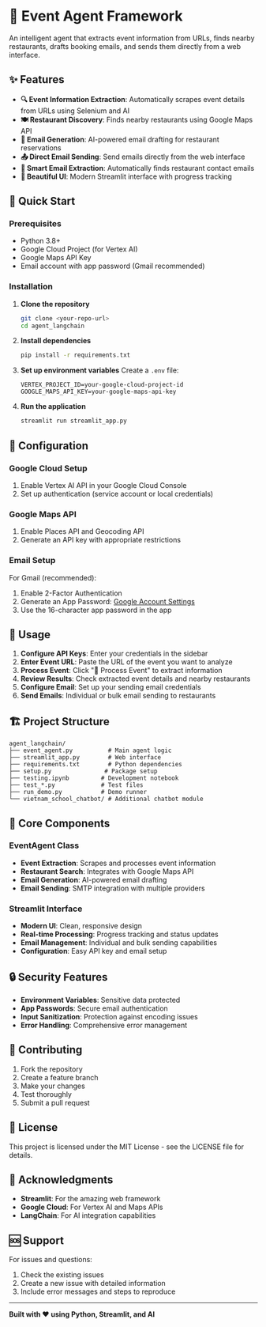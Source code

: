 # 🎉 Event Agent Framework

An intelligent agent that extracts event information from URLs, finds nearby restaurants, drafts booking emails, and sends them directly from a web interface.

## ✨ Features

- **🔍 Event Information Extraction**: Automatically scrapes event details from URLs using Selenium and AI
- **🍽️ Restaurant Discovery**: Finds nearby restaurants using Google Maps API
- **📧 Email Generation**: AI-powered email drafting for restaurant reservations
- **📤 Direct Email Sending**: Send emails directly from the web interface
- **🤖 Smart Email Extraction**: Automatically finds restaurant contact emails
- **🎨 Beautiful UI**: Modern Streamlit interface with progress tracking

## 🚀 Quick Start

### Prerequisites

- Python 3.8+
- Google Cloud Project (for Vertex AI)
- Google Maps API Key
- Email account with app password (Gmail recommended)

### Installation

1. **Clone the repository**
   ```bash
   git clone <your-repo-url>
   cd agent_langchain
   ```

2. **Install dependencies**
   ```bash
   pip install -r requirements.txt
   ```

3. **Set up environment variables**
   Create a `.env` file:
   ```env
   VERTEX_PROJECT_ID=your-google-cloud-project-id
   GOOGLE_MAPS_API_KEY=your-google-maps-api-key
   ```

4. **Run the application**
   ```bash
   streamlit run streamlit_app.py
   ```

## 🔧 Configuration

### Google Cloud Setup
1. Enable Vertex AI API in your Google Cloud Console
2. Set up authentication (service account or local credentials)

### Google Maps API
1. Enable Places API and Geocoding API
2. Generate an API key with appropriate restrictions

### Email Setup
For Gmail (recommended):
1. Enable 2-Factor Authentication
2. Generate an App Password: [Google Account Settings](https://myaccount.google.com/apppasswords)
3. Use the 16-character app password in the app

## 📖 Usage

1. **Configure API Keys**: Enter your credentials in the sidebar
2. **Enter Event URL**: Paste the URL of the event you want to analyze
3. **Process Event**: Click "🚀 Process Event" to extract information
4. **Review Results**: Check extracted event details and nearby restaurants
5. **Configure Email**: Set up your sending email credentials
6. **Send Emails**: Individual or bulk email sending to restaurants

## 🏗️ Project Structure

```
agent_langchain/
├── event_agent.py          # Main agent logic
├── streamlit_app.py        # Web interface
├── requirements.txt        # Python dependencies
├── setup.py               # Package setup
├── testing.ipynb         # Development notebook
├── test_*.py             # Test files
├── run_demo.py           # Demo runner
└── vietnam_school_chatbot/ # Additional chatbot module
```

## 🎯 Core Components

### EventAgent Class
- **Event Extraction**: Scrapes and processes event information
- **Restaurant Search**: Integrates with Google Maps API
- **Email Generation**: AI-powered email drafting
- **Email Sending**: SMTP integration with multiple providers

### Streamlit Interface
- **Modern UI**: Clean, responsive design
- **Real-time Processing**: Progress tracking and status updates
- **Email Management**: Individual and bulk sending capabilities
- **Configuration**: Easy API key and email setup

## 🔒 Security Features

- **Environment Variables**: Sensitive data protected
- **App Passwords**: Secure email authentication
- **Input Sanitization**: Protection against encoding issues
- **Error Handling**: Comprehensive error management

## 🤝 Contributing

1. Fork the repository
2. Create a feature branch
3. Make your changes
4. Test thoroughly
5. Submit a pull request

## 📄 License

This project is licensed under the MIT License - see the LICENSE file for details.

## 🙏 Acknowledgments

- **Streamlit**: For the amazing web framework
- **Google Cloud**: For Vertex AI and Maps APIs
- **LangChain**: For AI integration capabilities

## 🆘 Support

For issues and questions:
1. Check the existing issues
2. Create a new issue with detailed information
3. Include error messages and steps to reproduce

---

**Built with ❤️ using Python, Streamlit, and AI** 